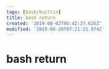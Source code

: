 ```yaml
---
tags: [bash/builtin]
title: bash return
created: '2019-08-02T06:42:37.626Z'
modified: '2019-08-20T07:21:21.974Z'
---
```


# bash return
